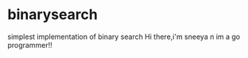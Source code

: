 # binarysearch
simplest implementation of binary search
 Hi there,i'm sneeya n im a go programmer!!
